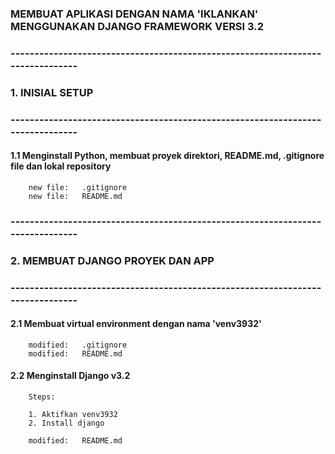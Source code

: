 ### MEMBUAT APLIKASI DENGAN NAMA 'IKLANKAN' MENGGUNAKAN DJANGO FRAMEWORK VERSI 3.2


### -------------------------------------------------------------------------------
### 1. INISIAL SETUP
### -------------------------------------------------------------------------------


#### 1.1 Menginstall Python, membuat proyek direktori, README.md, .gitignore file dan lokal repository

        new file:   .gitignore
        new file:   README.md


### -------------------------------------------------------------------------------
### 2. MEMBUAT DJANGO PROYEK DAN APP
### -------------------------------------------------------------------------------


#### 2.1 Membuat virtual environment dengan nama 'venv3932'

        modified:   .gitignore
        modified:   README.md


#### 2.2 Menginstall Django v3.2

        Steps:

        1. Aktifkan venv3932
        2. Install django

        modified:   README.md        


